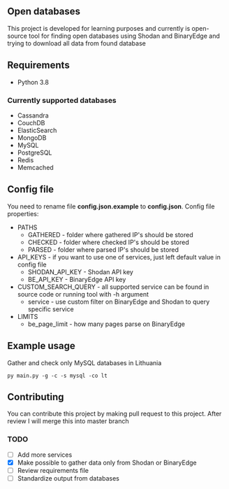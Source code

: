 ## Open databases

This project is developed for learning purposes and currently is open-source tool for finding open databases using Shodan and BinaryEdge and trying to download all data from found database

## Requirements

- Python 3.8

### Currently supported databases

- Cassandra
- CouchDB
- ElasticSearch
- MongoDB
- MySQL
- PostgreSQL
- Redis
- Memcached

## Config file

You need to rename file **config.json.example** to **config.json**. Config file properties:
- PATHS
    - GATHERED - folder where gathered IP's should be stored
    - CHECKED - folder where checked IP's should be stored
    - PARSED - folder where parsed IP's should be stored
- API_KEYS - if you want to use one of services, just left default value in config file
    - SHODAN_API_KEY - Shodan API key
    - BE_API_KEY - BinaryEdge API key
- CUSTOM_SEARCH_QUERY - all supported service can be found in source code or running tool with -h argument
    - service - use custom filter on BinaryEdge and Shodan to query specific service
- LIMITS
    - be_page_limit - how many pages parse on BinaryEdge

## Example usage

Gather and check only MySQL databases in Lithuania

```
py main.py -g -c -s mysql -co lt
```

## Contributing

You can contribute this project by making pull request to this project. After review I will merge this into master branch

### TODO

- [ ] Add more services
- [x] Make possible to gather data only from Shodan or BinaryEdge
- [ ] Review requirements file
- [ ] Standardize output from databases
